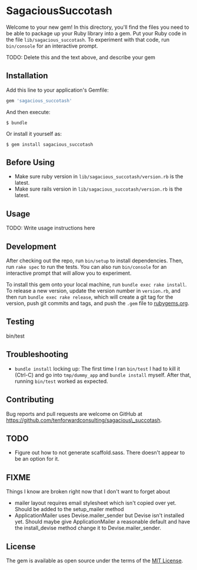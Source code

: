 # SagaciousSuccotash

Welcome to your new gem! In this directory, you'll find the files you need to be able to package up your Ruby library into a gem. Put your Ruby code in the file `lib/sagacious_succotash`. To experiment with that code, run `bin/console` for an interactive prompt.

TODO: Delete this and the text above, and describe your gem

## Installation

Add this line to your application's Gemfile:

```ruby
gem 'sagacious_succotash'
```

And then execute:

    $ bundle

Or install it yourself as:

    $ gem install sagacious_succotash

## Before Using

* Make sure ruby version in `lib/sagacious_succotash/version.rb` is the latest.
* Make sure rails version in `lib/sagacious_succotash/version.rb` is the latest.

## Usage

TODO: Write usage instructions here

## Development

After checking out the repo, run `bin/setup` to install dependencies. Then, run `rake spec` to run the tests. You can also run `bin/console` for an interactive prompt that will allow you to experiment.

To install this gem onto your local machine, run `bundle exec rake install`. To release a new version, update the version number in `version.rb`, and then run `bundle exec rake release`, which will create a git tag for the version, push git commits and tags, and push the `.gem` file to [rubygems.org](https://rubygems.org).

## Testing

  bin/test

## Troubleshooting

* `bundle install` locking up: The first time I ran `bin/test` I had to kill it (Ctrl-C) and go into `tmp/dummy_app` and `bundle install` myself. After that, running `bin/test` worked as expected.

## Contributing

Bug reports and pull requests are welcome on GitHub at https://github.com/tenforwardconsulting/sagacious\_succotash.

## TODO

* Figure out how to not generate scaffold.sass. There doesn't appear to be an option for it.

## FIXME
Things I know are broken right now that I don't want to forget about
* mailer layout requires email stylesheet which isn't copied over yet. Should be added to the setup\_mailer method
* ApplicationMailer uses Devise.mailer\_sender but Devise isn't installed yet. Should maybe give ApplicationMailer a reasonable default and have the install\_devise method change it to Devise.mailer\_sender.

## License

The gem is available as open source under the terms of the [MIT License](http://opensource.org/licenses/MIT).

